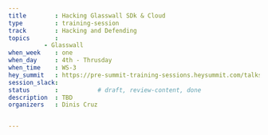 ```yaml
---
title        : Hacking Glasswall SDk & Cloud
type         : training-session
track        : Hacking and Defending
topics       :
          - Glasswall
when_week    : one
when_day     : 4th - Thrusday
when_time    : WS-3
hey_summit   : https://pre-summit-training-sessions.heysummit.com/talks/glasswall-sdk-cloud/
session_slack:
status       :           # draft, review-content, done
description  : TBD
organizers   : Dinis Cruz


---
```


